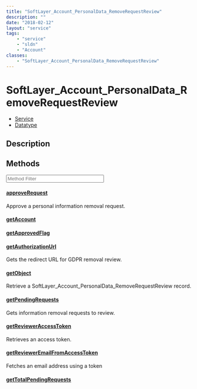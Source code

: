 ```yaml
---
title: "SoftLayer_Account_PersonalData_RemoveRequestReview"
description: ""
date: "2018-02-12"
layout: "service"
tags:
    - "service"
    - "sldn"
    - "Account"
classes:
    - "SoftLayer_Account_PersonalData_RemoveRequestReview"
---
```

# SoftLayer_Account_PersonalData_RemoveRequestReview
<div id='service-datatype'>
    <ul id='sldn-reference-tabs'>
    <li id='service'> <a href='/reference/services/SoftLayer_Account_PersonalData_RemoveRequestReview' >Service</a></li>    <li id='datatype'> <a href='/reference/datatypes/SoftLayer_Account_PersonalData_RemoveRequestReview' >Datatype</a></li>
    </ul>
</div>

## Description




        
<div id="properties" class="content service-content">

## Methods

<div class="view-filters">
    <div class="clearfix">
        <div class="search-input-box">
            <input placeholder="Method Filter" onkeyup="titleSearch(inputId='edit-combine', divId='method-div', elementClass='method-row')" 
                type="text" id="edit-combine" value="" size="30" maxlength="128" class="form-text">
        </div>
    </div>
</div>

<div id="method-div">

<div class="method-row">

#### [approveRequest](/reference/services/SoftLayer_Account_PersonalData_RemoveRequestReview/approveRequest)
Approve a personal information removal request.
</div>

<div class="method-row">

#### [getAccount](/reference/services/SoftLayer_Account_PersonalData_RemoveRequestReview/getAccount)

</div>

<div class="method-row">

#### [getApprovedFlag](/reference/services/SoftLayer_Account_PersonalData_RemoveRequestReview/getApprovedFlag)

</div>

<div class="method-row">

#### [getAuthorizationUrl](/reference/services/SoftLayer_Account_PersonalData_RemoveRequestReview/getAuthorizationUrl)
Gets the redirect URL for GDPR removal review.
</div>

<div class="method-row">

#### [getObject](/reference/services/SoftLayer_Account_PersonalData_RemoveRequestReview/getObject)
Retrieve a SoftLayer_Account_PersonalData_RemoveRequestReview record.
</div>

<div class="method-row">

#### [getPendingRequests](/reference/services/SoftLayer_Account_PersonalData_RemoveRequestReview/getPendingRequests)
Gets information removal requests to review.
</div>

<div class="method-row">

#### [getReviewerAccessToken](/reference/services/SoftLayer_Account_PersonalData_RemoveRequestReview/getReviewerAccessToken)
Retrieves an access token.
</div>

<div class="method-row">

#### [getReviewerEmailFromAccessToken](/reference/services/SoftLayer_Account_PersonalData_RemoveRequestReview/getReviewerEmailFromAccessToken)
Fetches an email address using a token
</div>

<div class="method-row">

#### [getTotalPendingRequests](/reference/services/SoftLayer_Account_PersonalData_RemoveRequestReview/getTotalPendingRequests)

</div>
</div>

</div>

